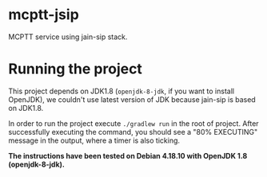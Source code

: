# mcptt-jsip
MCPTT service using jain-sip stack.

# Running the project
This project depends on JDK1.8 (`openjdk-8-jdk`, if you want to install OpenJDK), we couldn't use latest version of JDK because jain-sip is based on JDK1.8.

In order to run the project execute `./gradlew run` in the root of project. After successfully executing the command, you should see a "80% EXECUTING" message in the output, where a timer is also ticking.

**The instructions have been tested on Debian 4.18.10 with OpenJDK 1.8 (openjdk-8-jdk).**
